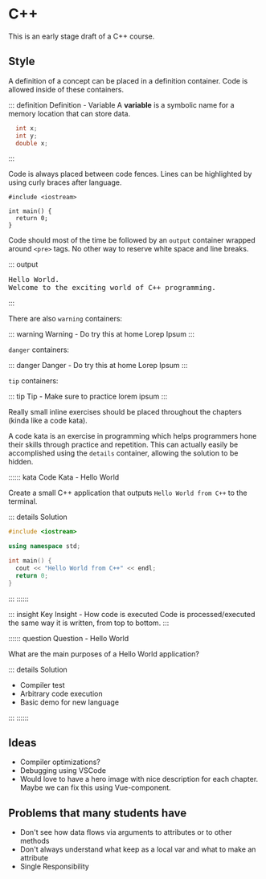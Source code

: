 
# C++

This is an early stage draft of a C++ course.

## Style

A definition of a concept can be placed in a definition container. Code is allowed inside of these containers.

::: definition Definition - Variable
A **variable** is a symbolic name for a memory location that can store data.

```cpp
  int x;
  int y;
  double x;
```

:::

Code is always placed between code fences. Lines can be highlighted by using curly braces after language.

```cpp{1,3-5}
#include <iostream>

int main() {
  return 0;
}
```

Code should most of the time be followed by an `output` container wrapped around `<pre>` tags. No other way to reserve white space and line breaks.

::: output
<pre>
Hello World.
Welcome to the exciting world of C++ programming.
</pre>
:::

There are also `warning` containers:

::: warning Warning - Do try this at home
Lorep Ipsum
:::

`danger` containers:

::: danger Danger - Do try this at home
Lorep Ipsum
:::

`tip` containers:

::: tip Tip - Make sure to practice
lorem ipsum
:::

Really small inline exercises should be placed throughout the chapters (kinda like a code kata).

A code kata is an exercise in programming which helps programmers hone their skills through practice and repetition. This can actually easily be accomplished using the `details` container, allowing the solution to be hidden.

:::::: kata Code Kata - Hello World

Create a small C++ application that outputs `Hello World from C++` to the terminal.

::: details Solution

```cpp
#include <iostream>

using namespace std;

int main() {
  cout << "Hello World from C++" << endl;
  return 0;
}
```

:::
::::::

::: insight Key Insight - How code is executed
Code is processed/executed the same way it is written, from top to bottom.
:::

:::::: question Question - Hello World

What are the main purposes of a Hello World application?

::: details Solution

* Compiler test
* Arbitrary code execution
* Basic demo for new language

:::
::::::

## Ideas

- Compiler optimizations?
- Debugging using VSCode
- Would love to have a hero image with nice description for each chapter. Maybe we can fix this using Vue-component.

## Problems that many students have

- Don't see how data flows via arguments to attributes or to other methods
- Don't always understand what keep as a local var and what to make an attribute
- Single Responsibility